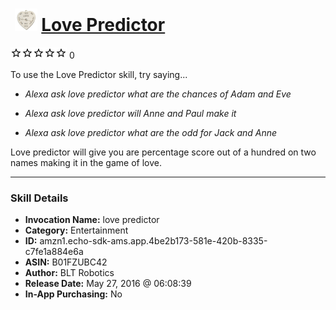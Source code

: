 # &nbsp;<img src="skill_icon" alt="Love Predictor icon" width="36"> [Love Predictor](http://alexa.amazon.com/#skills/amzn1.echo-sdk-ams.app.4be2b173-581e-420b-8335-c7fe1a884e6a)
![0 stars](../../images/ic_star_border_black_18dp_1x.png)![0 stars](../../images/ic_star_border_black_18dp_1x.png)![0 stars](../../images/ic_star_border_black_18dp_1x.png)![0 stars](../../images/ic_star_border_black_18dp_1x.png)![0 stars](../../images/ic_star_border_black_18dp_1x.png) 0

To use the Love Predictor skill, try saying...

* *Alexa ask love predictor what are the chances of Adam and Eve*

* *Alexa ask love predictor will Anne and Paul make it*

* *Alexa ask love predictor what are the odd for Jack and Anne*

Love predictor will give you are percentage score out of a hundred on two names making it in the game of love.

***

### Skill Details

* **Invocation Name:** love predictor
* **Category:** Entertainment
* **ID:** amzn1.echo-sdk-ams.app.4be2b173-581e-420b-8335-c7fe1a884e6a
* **ASIN:** B01FZUBC42
* **Author:** BLT Robotics
* **Release Date:** May 27, 2016 @ 06:08:39
* **In-App Purchasing:** No
